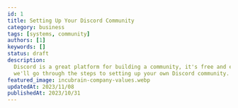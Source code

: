 ```yaml
---
id: 1
title: Setting Up Your Discord Community
category: business
tags: [systems, community]
authors: [1]
keywords: []
status: draft
description:
  Discord is a great platform for building a community, it's free and easy to use. In this article
  we'll go through the steps to setting up your own Discord community.
featured_image: incubrain-company-values.webp
updatedAt: 2023/11/08
publishedAt: 2023/10/31
---
```

